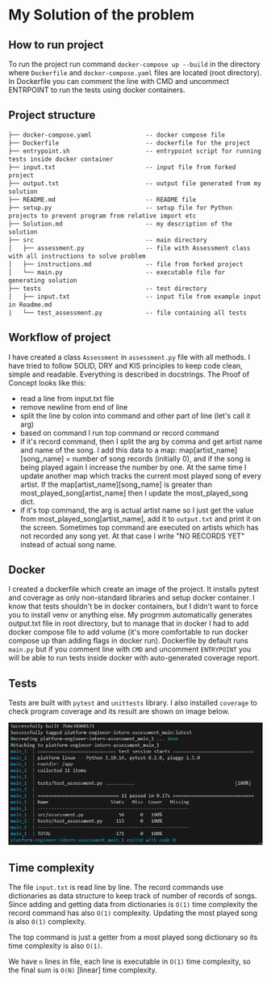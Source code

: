 # My Solution of the problem

## How to run project

To run the project run command `docker-compose up --build` in the directory where `Dockerfile` and `docker-compose.yaml` files are located (root directory). In Dockerfile you can comment the line with CMD and uncommect ENTRPOINT to run the tests using docker containers.

## Project structure

```
├── docker-compose.yaml               -- docker compose file
├── Dockerfile                        -- dockerfile for the project
├── entrypoint.sh                     -- entrypoint script for running tests inside docker container
├── input.txt                         -- input file from forked project
├── output.txt                        -- output file generated from my solution
├── README.md                         -- README file
├── setup.py                          -- setup file for Python projects to prevent program from relative import etc
├── Solution.md                       -- my description of the solution
├── src                               -- main directory 
│   ├── assessment.py                 -- file with Assessment class with all instructions to solve problem
│   ├── instructions.md               -- file from forked project 
│   └── main.py                       -- executable file for generating solution
├── tests                             -- test directory
│   ├── input.txt                     -- input file from example input in Readme.md
|   └── test_assessment.py            -- file containing all tests  
```

## Workflow of project

I have created a class `Assessment` in `assessment.py` file with all methods. I have tried to follow SOLID, DRY and KIS principles to keep code clean, simple and readable. Everything is described in docstrings. The Proof of Concept looks like this:

- read a line from input.txt file
- remove newline from end of line
- split the line by colon into command and other part of line (let's call it arg)
- based on command I run top command or record command
- if it's record command, then I split the arg by comma and get artist name and name of the song. I add this data to a map: map[artist_name][song_name] = number of song records (initially 0), and if the song is being played again I increase the number by one. At the same time I update another map which tracks the current most played song of every artist. If the map[artist_name][song_name] is greater than most_played_song[artist_name] then I update the most_played_song dict.
- if it's top command, the arg is actual artist name so I just get the value from most_played_song[artist_name], add it to `output.txt` and print it on the screen. Sometimes top command are executed on artists which has not recorded any song yet. At that case I write "NO RECORDS YET" instead of actual song name.

## Docker

I created a dockerfile which create an image of the project. It installs pytest and coverage as only non-standard libraries and setup docker container. I know that tests shouldn't be in docker containers, but I didn't want to force you to install venv or anything else. My progrmm automatically generates output.txt file in root directory, but to manage that in docker I had to add docker compose file to add volume (it's more comfortable to run docker compose up than adding flags in docker run).
Dockerfile by default runs `main.py` but if you comment line with `CMD` and uncomment `ENTRYPOINT` you will be able to run tests inside docker with auto-generated coverage report.

## Tests

Tests are built with `pytest` and `unittests` library. I also installed `coverage` to check program coverage and its result are shown on image below.

![tests](./test_coverage.PNG)

## Time complexity

The file `input.txt` is read line by line. The record commands use dictionaries as data structure to keep track of number of records of songs. Since adding and getting data from dictionaries is `O(1)` time complexity the record command has also `O(1)` complexity. Updating the most played song is also `O(1)` complexity.

The top command is just a getter from a most played song dictionary so its time complexity is also `O(1)`.

We have `n` lines in file, each line is executable in `O(1)` time complexity, so the final sum is `O(N)` [linear] time complexity.
